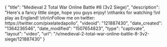 {
    "title": "Medieval 2 Total War Online Battle  #8 (3v2 Siege)",
    "description": "Here's a fancy little siege, hope you guys enjoy! \nthanks for watching !\nI play as England!   \n\n\nFollow me on twitter: https:\/\/twitter.com\/pixelatedapollo",
    "videoid": "121887430",
    "date_created": "1364236546",
    "date_modified": "1507654823",
    "type": "captivate",
    "layout": "video",
    "url": "\/v\/medieval-2-total-war-online-battle-8-3v2-siege\/121887430"
}